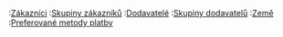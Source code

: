 :[Zákazníci](customer.md)
:[Skupiny zákazníků](customer_group.md)
:[Dodavatelé](supplier.md)
:[Skupiny dodavatelů](supplier_group.md)
:[Země](country.md)
:[Preferované metody platby](preferred_payment_method.md)
